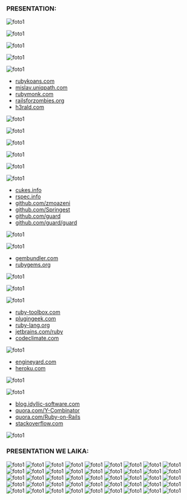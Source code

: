 
### PRESENTATION:


![foto1](images/1_ruby.png) 

![foto1](images/2_ruby.png)

![foto1](images/3_ruby.png)

![foto1](images/4_ruby.png)

![foto1](images/5_ruby.png)
<ul>
  <li>
      <a href="http://rubykoans.com">rubykoans.com</a>
  </li>
  <li>
      <a href="http://mislav.uniqpath.com/poignant-guide/">mislav.uniqpath.com</a>
  </li>
  <li>
     <a href="http://rubymonk.com">rubymonk.com</a>
  </li>
  <li>
     <a href="http://railsforzombies.org">railsforzombies.org</a>
  </li>
  <li>
     <a href="http://h3rald.com/articles/10-reasons-to-learn-ruby/">h3rald.com</a>
  </li>
</ul>

![foto1](images/6_ruby.png)

![foto1](images/7_ruby.png)

![foto1](images/8_ruby.png)

![foto1](images/9_ruby.png)

![foto1](images/10_ruby.png)

![foto1](images/11_ruby.png)
<ul>
  <li>
      <a href="http://cukes.info">cukes.info</a>
  </li>
  <li>
      <a href="http://rspec.info">rspec.info</a>
  </li>
  <li>
     <a href="https://github.com/zmoazeni/csscss">github.com/zmoazeni</a>
  </li>
  <li>
     <a href="https://github.com/Springest/terminal-notifier-guard">github.com/Springest</a>
  </li>
  <li>
     <a href="https://github.com/guard/guard-livereload">github.com/guard</a>
  </li>
  <li>
     <a href="https://github.com/guard/guard">github.com/guard/guard</a>
  </li>
</ul>

![foto1](images/12_ruby.png)

![foto1](images/13_ruby.png)
<ul>
  <li>
      <a href="http://gembundler.com/v1.3/gemfile.htm">gembundler.com</a>
  </li>
  <li>
      <a href="https://rubygems.org">rubygems.org</a>
  </li>
  </ul>

![foto1](images/14_ruby.png)

![foto1](images/15_ruby.png)

![foto1](images/16_ruby.png)
<ul>
  <li>
      <a href="https://www.ruby-toolbox.com">ruby-toolbox.com</a>
  </li>
  <li>
      <a href="http://www.plugingeek.com">plugingeek.com</a>
  </li>
  <li>
     <a href="http://www.ruby-lang.org">ruby-lang.org</a>
  </li>
  <li>
     <a href="http://www.jetbrains.com/ruby/">jetbrains.com/ruby</a>
  </li>
  <li>
     <a href="https://codeclimate.com">codeclimate.com</a>
  </li>
 </ul>


![foto1](images/17_ruby.png)
<ul>
  <li>
      <a href="https://www.engineyard.com">engineyard.com</a>
  </li>
  <li>
      <a href="https://www.heroku.com">heroku.com</a>
  </li>
</ul>

![foto1](images/18_ruby.png)

![foto1](images/19_ruby.png)
<ul>
  <li>
      <a href="http://blog.idyllic-software.com/blog/bid/206209/Why-Entrepreneurs-Love-Ruby-on-Rails-for-Web-Development">blog.idyllic-software.com</a>
  </li>
  <li>
      <a href="http://www.quora.com/Y-Combinator/Why-do-many-Y-Combinator-companies-use-Ruby-on-Rails">quora.com/Y-Combinator</a>
  </li>
  <li>
     <a href="http://www.quora.com/Ruby-on-Rails/Why-do-so-many-startups-use-Ruby-on-Rails">quora.com/Ruby-on-Rails</a>
  </li>
  <li>
     <a href="http://stackoverflow.com/questions/1586601/why-are-ruby-projects-so-dominant-at-github">stackoverflow.com</a>
  </li>
</ul>


![foto1](images/20_ruby.png)

### PRESENTATION WE LAIKA:
![foto1](images/talk_ixdt10_Pagina_01.png)
![foto1](images/talk_ixdt10_Pagina_02.png)
![foto1](images/talk_ixdt10_Pagina_03.png)
![foto1](images/talk_ixdt10_Pagina_04.png)
![foto1](images/talk_ixdt10_Pagina_05.png)
![foto1](images/talk_ixdt10_Pagina_06.png)
![foto1](images/talk_ixdt10_Pagina_07.png)
![foto1](images/talk_ixdt10_Pagina_08.png)
![foto1](images/talk_ixdt10_Pagina_09.png)
![foto1](images/talk_ixdt10_Pagina_10.png)
![foto1](images/talk_ixdt10_Pagina_11.png)
![foto1](images/talk_ixdt10_Pagina_12.png)
![foto1](images/talk_ixdt10_Pagina_13.png)
![foto1](images/talk_ixdt10_Pagina_14.png)
![foto1](images/talk_ixdt10_Pagina_15.png)
![foto1](images/talk_ixdt10_Pagina_16.png)
![foto1](images/talk_ixdt10_Pagina_17.png)
![foto1](images/talk_ixdt10_Pagina_18.png)
![foto1](images/talk_ixdt10_Pagina_19.png)
![foto1](images/talk_ixdt10_Pagina_20.png)
![foto1](images/talk_ixdt10_Pagina_21.png)
![foto1](images/talk_ixdt10_Pagina_22.png)
![foto1](images/talk_ixdt10_Pagina_23.png)
![foto1](images/talk_ixdt10_Pagina_24.png)
![foto1](images/talk_ixdt10_Pagina_25.png)
![foto1](images/talk_ixdt10_Pagina_26.png)
![foto1](images/talk_ixdt10_Pagina_27.png)
![foto1](images/talk_ixdt10_Pagina_28.png)
![foto1](images/talk_ixdt10_Pagina_29.png)
![foto1](images/talk_ixdt10_Pagina_30.png)
![foto1](images/talk_ixdt10_Pagina_31.png)
![foto1](images/talk_ixdt10_Pagina_32.png)
![foto1](images/talk_ixdt10_Pagina_33.png)
![foto1](images/talk_ixdt10_Pagina_34.png)
![foto1](images/talk_ixdt10_Pagina_35.png)
![foto1](images/talk_ixdt10_Pagina_36.png)
![foto1](images/talk_ixdt10_Pagina_37.png)
![foto1](images/talk_ixdt10_Pagina_38.png)
![foto1](images/talk_ixdt10_Pagina_39.png)
![foto1](images/talk_ixdt10_Pagina_40.png)
![foto1](images/talk_ixdt10_Pagina_41.png)
![foto1](images/talk_ixdt10_Pagina_42.png)
![foto1](images/talk_ixdt10_Pagina_43.png)
![foto1](images/talk_ixdt10_Pagina_44.png)
![foto1](images/talk_ixdt10_Pagina_45.png)




  	
  	
  	


	
  	
  	

